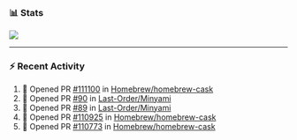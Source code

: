 ### :bar_chart: Stats

<a href="#">
  <img align="center" src="https://github-readme-stats.vercel.app/api?username=tuzi3040&show_icons=true&theme=dark" />
</a>

---

### :zap: Recent Activity

<!--START_SECTION:activity-->
1. 💪 Opened PR [#111100](https://github.com/Homebrew/homebrew-cask/pull/111100) in [Homebrew/homebrew-cask](https://github.com/Homebrew/homebrew-cask)
2. 💪 Opened PR [#90](https://github.com/Last-Order/Minyami/pull/90) in [Last-Order/Minyami](https://github.com/Last-Order/Minyami)
3. 💪 Opened PR [#89](https://github.com/Last-Order/Minyami/pull/89) in [Last-Order/Minyami](https://github.com/Last-Order/Minyami)
4. 💪 Opened PR [#110925](https://github.com/Homebrew/homebrew-cask/pull/110925) in [Homebrew/homebrew-cask](https://github.com/Homebrew/homebrew-cask)
5. 💪 Opened PR [#110773](https://github.com/Homebrew/homebrew-cask/pull/110773) in [Homebrew/homebrew-cask](https://github.com/Homebrew/homebrew-cask)
<!--END_SECTION:activity-->
